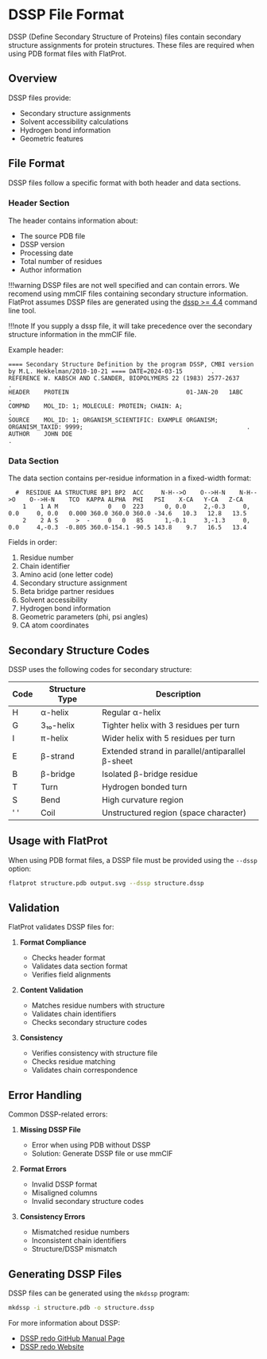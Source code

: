 # DSSP File Format

DSSP (Define Secondary Structure of Proteins) files contain secondary structure assignments for protein structures. These files are required when using PDB format files with FlatProt.

## Overview

DSSP files provide:

-   Secondary structure assignments
-   Solvent accessibility calculations
-   Hydrogen bond information
-   Geometric features

## File Format

DSSP files follow a specific format with both header and data sections.

### Header Section

The header contains information about:

-   The source PDB file
-   DSSP version
-   Processing date
-   Total number of residues
-   Author information

!!!warning
DSSP files are not well specified and can contain errors. We recomend using mmCIF files containing secondary structure information.
FlatProt assumes DSSP files are generated using the [dssp >= 4.4](https://github.com/PDB-REDO/dssp) command line tool.

!!!note
If you supply a dssp file, it will take precedence over the secondary structure information in the mmCIF file.

Example header:

```text
==== Secondary Structure Definition by the program DSSP, CMBI version by M.L. Hekkelman/2010-10-21 ==== DATE=2024-03-15        .
REFERENCE W. KABSCH AND C.SANDER, BIOPOLYMERS 22 (1983) 2577-2637                                                              .
HEADER    PROTEIN                                 01-JAN-20   1ABC                                                              .
COMPND    MOL_ID: 1; MOLECULE: PROTEIN; CHAIN: A;                                                                              .
SOURCE    MOL_ID: 1; ORGANISM_SCIENTIFIC: EXAMPLE ORGANISM; ORGANISM_TAXID: 9999;                                              .
AUTHOR    JOHN DOE                                                                                                             .
```

### Data Section

The data section contains per-residue information in a fixed-width format:

```text
  #  RESIDUE AA STRUCTURE BP1 BP2  ACC     N-H-->O    O-->H-N    N-H-->O    O-->H-N    TCO  KAPPA ALPHA  PHI   PSI    X-CA   Y-CA   Z-CA
    1    1 A M              0   0  223      0, 0.0     2,-0.3     0, 0.0     0, 0.0   0.000 360.0 360.0 360.0 -34.6   10.3   12.8   13.5
    2    2 A S     >  -     0   0   85      1,-0.1     3,-1.3     0, 0.0     4,-0.3  -0.805 360.0-154.1 -90.5 143.8    9.7   16.5   13.4
```

Fields in order:

1. Residue number
2. Chain identifier
3. Amino acid (one letter code)
4. Secondary structure assignment
5. Beta bridge partner residues
6. Solvent accessibility
7. Hydrogen bond information
8. Geometric parameters (phi, psi angles)
9. CA atom coordinates

## Secondary Structure Codes

DSSP uses the following codes for secondary structure:

| Code | Structure Type | Description                                      |
| ---- | -------------- | ------------------------------------------------ |
| H    | α-helix        | Regular α-helix                                  |
| G    | 3₁₀-helix      | Tighter helix with 3 residues per turn           |
| I    | π-helix        | Wider helix with 5 residues per turn             |
| E    | β-strand       | Extended strand in parallel/antiparallel β-sheet |
| B    | β-bridge       | Isolated β-bridge residue                        |
| T    | Turn           | Hydrogen bonded turn                             |
| S    | Bend           | High curvature region                            |
| ' '  | Coil           | Unstructured region (space character)            |

## Usage with FlatProt

When using PDB format files, a DSSP file must be provided using the `--dssp` option:

```bash
flatprot structure.pdb output.svg --dssp structure.dssp
```

## Validation

FlatProt validates DSSP files for:

1. **Format Compliance**

    - Checks header format
    - Validates data section format
    - Verifies field alignments

2. **Content Validation**

    - Matches residue numbers with structure
    - Validates chain identifiers
    - Checks secondary structure codes

3. **Consistency**
    - Verifies consistency with structure file
    - Checks residue matching
    - Validates chain correspondence

## Error Handling

Common DSSP-related errors:

1. **Missing DSSP File**

    - Error when using PDB without DSSP
    - Solution: Generate DSSP file or use mmCIF

2. **Format Errors**

    - Invalid DSSP format
    - Misaligned columns
    - Invalid secondary structure codes

3. **Consistency Errors**
    - Mismatched residue numbers
    - Inconsistent chain identifiers
    - Structure/DSSP mismatch

## Generating DSSP Files

DSSP files can be generated using the `mkdssp` program:

```bash
mkdssp -i structure.pdb -o structure.dssp
```

For more information about DSSP:

-   [DSSP redo GitHub Manual Page](https://github.com/PDB-REDO/dssp/blob/trunk/doc/mkdssp.md)
-   [DSSP redo Website](https://pdb-redo.eu/dssp/download)
